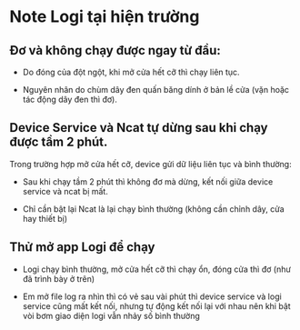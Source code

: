 # Note Logi tại hiện trường

## Đơ và không chạy được ngay từ đầu:

- Do đóng của đột ngột, khi mở cửa hết cỡ thì chạy liên tục.

- Nguyên nhân do chùm dây đen quấn băng dính ở bản lề cửa (vặn hoặc tác động dây đen thì đơ).

## Device Service và Ncat tự dừng sau khi chạy được tầm 2 phút.

Trong trường hợp mở cửa hết cỡ, device gửi dữ liệu liên tục và bình thường:

- Sau khi chạy tầm 2 phút thì không đơ mà dừng, kết nối giữa device service và ncat bị mất.

- Chỉ cần bật lại Ncat là lại chạy bình thường (không cần chỉnh dây, cửa hay thiết bị)

## Thử mở app Logi để chạy

- Logi chạy bình thường, mở cửa hết cỡ thì chạy ổn, đóng cửa thì đơ (như đã trình bày ở trên)

- Em mở file log ra nhìn thì có vẻ sau vài phút thì device service và logi service cũng mất kết nối, nhưng tự động kết nối lại với nhau nên khi bật vòi bơm giao diện logi vẫn nhảy số bình thường